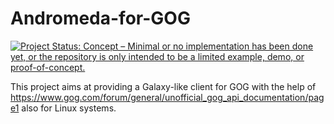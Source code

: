# Andromeda-for-GOG
[![Project Status: Concept – Minimal or no implementation has been done yet, or the repository is only intended to be a limited example, demo, or proof-of-concept.](http://www.repostatus.org/badges/latest/concept.svg)](http://www.repostatus.org/#concept)

This project aims at providing a Galaxy-like client for GOG with the help of https://www.gog.com/forum/general/unofficial_gog_api_documentation/page1 also for Linux systems.
